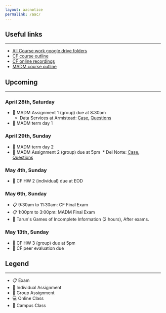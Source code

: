 ```yaml
---
layout: aacnotice
permalink: /aac/
---
```


## Useful links

----
* [All Course work google drive folders](https://drive.google.com/drive/u/1/folders/1mYYYbyB3R1y9sBMQAwEXjPEb63WUc4CH)
* [CF course outline](http://lms2.exchange.isb.edu/mod/resource/view.php?id=55100)
* [CF online recordings](https://drive.google.com/drive/folders/1X7yVbCScdB6gCNLyVEgFAQ7XfKT9nFCn)
* [MADM course outline](http://lms2.exchange.isb.edu/mod/resource/view.php?id=55425)

## Upcoming

----

### April 28th, Saturday
* :busts_in_silhouette: MADM Assignment 1 (group) due at 8:30am
  * Data Services at Armistead: [Case](http://lms2.exchange.isb.edu/mod/resource/view.php?id=55598), [Questions](http://lms2.exchange.isb.edu/mod/resource/view.php?id=55597)
* :school: MADM term day 1

### April 29th, Sunday
* :school: MADM term day 2
* :busts_in_silhouette: MADM Assignment 2 (group) due at 5pm
  * Del Norte: [Case](http://lms2.exchange.isb.edu/mod/resource/view.php?id=55600), [Questions](http://lms2.exchange.isb.edu/mod/resource/view.php?id=55599)

### May 4th, Sunday
* :bust_in_silhouette: CF HW 2 (individual) due at EOD

### May 6th, Sunday
* :clipboard: 9:30am to 11:30am: CF Final Exam
* :clipboard: 1:00pm to 3:00pm: MADM Final Exam
* :school: Tarun's Games of Incomplete Information (2 hours), After exams.

### May 13th, Sunday
* :busts_in_silhouette: CF HW 3 (group) due at 5pm
* :bust_in_silhouette: CF peer evaluation due


## Legend

----
* :clipboard: Exam
* :bust_in_silhouette: Individual Assignment
* :busts_in_silhouette: Group Assignment
* :computer: Online Class
* :school: Campus Class
